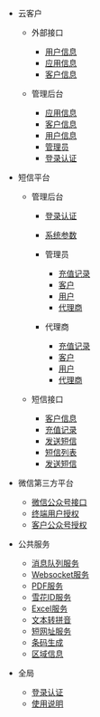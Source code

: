 - 云客户  
  - 外部接口
    - [用户信息](/云客户/外部接口/用户信息.md)
    - [应用信息](/云客户/外部接口/应用信息.md)
    - [客户信息](/云客户/外部接口/客户信息.md)

  - 管理后台
    - [应用信息](/云客户/管理后台/应用信息.md)
    - [客户信息](/云客户/管理后台/客户信息.md)
    - [用户信息](/云客户/管理后台/用户信息.md)
    - [管理员](/云客户/管理后台/管理员.md)
    - [登录认证](/云客户/管理后台/登录认证.md)

- 短信平台
  - 管理后台
    - [登录认证](/短信平台/管理后台/登录认证.md)
    - [系统参数](/短信平台/管理后台/系统参数.md)
    - 管理员
      - [充值记录](/短信平台/管理后台/管理员/充值记录.md)
      - [客户](/短信平台/管理后台/管理员/客户.md)
      - [用户](/短信平台/管理后台/管理员/用户.md)
      - [代理商](/短信平台/管理后台/管理员/代理商.md)

    - 代理商
      - [充值记录](/短信平台/管理后台/代理商/充值记录.md)
      - [客户](/短信平台/管理后台/代理商/客户.md)
      - [用户](/短信平台/管理后台/代理商/用户.md)
      - [代理商](/短信平台/管理后台/代理商/代理商.md)

  - 短信接口
    - [客户信息](/短信平台/短信接口/客户.md)
    - [充值记录](/短信平台/短信接口/充值记录.md)
    - [发送短信](/短信平台/短信接口/发送短信.md)
    - [短信列表](/短信平台/短信接口/短信列表.md)
    - [发送短信](/短信平台/短信接口/发送短信.md)

- 微信第三方平台
  - [微信公众号接口](/微信第三方平台/微信公众号接口.md)
  - [终端用户授权](/微信第三方平台/终端用户授权.md)
  - [客户公众号授权](/微信第三方平台/客户公众号授权.md)

- 公共服务
  - [消息队列服务](/公共服务/消息队列服务.md)
  - [Websocket服务](/公共服务/Websocket服务.md)
  - [PDF服务](/公共服务/PDF服务.md)
  - [雪花ID服务](/公共服务/雪花ID服务.md)
  - [Excel服务](/公共服务/Excel服务.md)
  - [文本转拼音](/公共服务/文本转拼音.md)
  - [短网址服务](/公共服务/短网址服务.md)
  - [条码生成](/公共服务/条码生成.md)
  - [区域信息](/公共服务/行政区域服务.md)
  
- 全局
    - [登录认证](/云客户/管理后台/登录认证.md)
    - [使用说明](/全局/使用说明.md)
